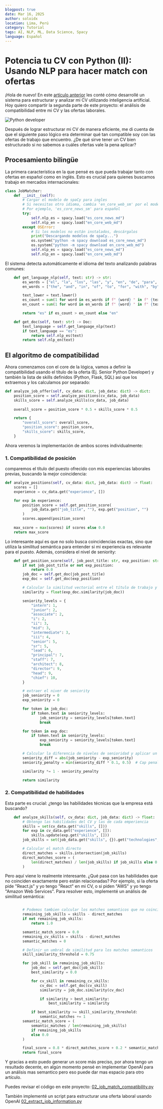```yaml
---
blogpost: true
date: Mar 16, 2025
author: soloidx
location: Lima, Perú
category: Tutorial
tags: AI, NLP, ML, Data Science, Spacy
language: Español
---
```


# Potencia tu CV con Python (II): Usando NLP para hacer match con ofertas

¡Hola de nuevo! En este [artículo anterior](https://blog.python.pe/blog/estructura-cv-python-I/) les conté cómo desarrollé un sistema para estructurar y analizar mi CV utilizando inteligencia artificial. Hoy quiero compartir la segunda parte de este proyecto: el análisis de compatibilidad entre mi CV y las ofertas laborales.

![Python developer](/_static/images/CV-python-openai.png)


Después de lograr estructurar mi CV de manera eficiente, me di cuenta de que el siguiente paso lógico era determinar qué tan compatible soy con las ofertas de trabajo que encuentro. ¿De qué sirve tener un CV bien estructurado si no sabemos a cuáles ofertas vale la pena aplicar?

## Procesamiento bilingüe

La primera característica en la que pensé es que pueda trabajar tanto con ofertas en español como en inglés. Esto es crucial para quienes buscamos trabajo en mercados internacionales:


```python
class JobMatcher:
    def __init__(self):
        # Cargar el modelo de spaCy para ingles
        # Si necesitas otro idioma, cambia 'en_core_web_sm' por el modelo correspondiente
        # Por ejemplo, 'es_core_news_sm' para español
        try:
            self.nlp_es = spacy.load("es_core_news_md")
            self.nlp_en = spacy.load("en_core_web_md")
        except OSError:
            # Si los modelos no están instalados, descárgalos
            print("Descargando modelos de spaCy...")
            os.system("python -m spacy download es_core_news_md")
            os.system("python -m spacy download en_core_web_md")
            self.nlp_es = spacy.load("es_core_news_md")
            self.nlp_en = spacy.load("en_core_web_md")

```

El sistema detecta automáticamente el idioma del texto analizando palabras comunes:

```python
    def get_language_nlp(self, text: str) -> str:
        es_words = ["el", "la", "los", "las", "y", "en", "de", "para", "con", "por"]
        en_words = ["the", "and", "in", "of", "to", "for", "with", "by", "on", "at"]

        text_lower = text.lower()
        es_count = sum(1 for word in es_words if f" {word} " in f" {text_lower} ")
        en_count = sum(1 for word in en_words if f" {word} " in f" {text_lower} ")

        return "es" if es_count > en_count else "en"

    def get_doc(self, text: str) -> Doc:
        text_language = self.get_language_nlp(text)
        if text_language == "es":
            return self.nlp_es(text)
        return self.nlp_en(text)
```

## El algoritmo de compatibilidad

Ahora comenzamos con el core de la lógica, vamos a definir la compatibilidad usando el título de la oferta (Ej. Senior Python Developer) y también la lista de skills definidos (Python, Flask, SQL) asi que los extraemos y los calculamos por separado:

```python
def analyze_job_offer(self, cv_data: dict, job_data: dict) -> dict:
    position_score = self.analyze_positions(cv_data, job_data)
    skills_score = self.analyze_skills(cv_data, job_data)
    
    overall_score = position_score * 0.5 + skills_score * 0.5

    return {
        "overall_score": overall_score,
        "position_score": position_score,
        "skills_score": skills_score,
    }
```

Ahora veremos la implementación de ambos scores individualmente:

### 1. Compatibilidad de posición

comparemos el título del puesto ofrecido con mis experiencias laborales previas, buscando la mejor coincidencia:

```python
def analyze_positions(self, cv_data: dict, job_data: dict) -> float:
    scores = []
    experience = cv_data.get("experience", [])

    for exp in experience:
        position_score = self.get_position_score(
            job_data.get("job_title", ""), exp.get("position", "")
        )
        scores.append(position_score)
    
    max_score = max(scores) if scores else 0.0
    return max_score
```

Lo interesante aquí es que no solo busca coincidencias exactas, sino que utiliza la similitud semántica para entender si mi experiencia es relevante para el puesto. Además, considera el nivel de seniority:

```python
    def get_position_score(self, job_post_title: str, exp_position: str) -> float:
        if not job_post_title or not exp_position:
            return 0.0
        job_doc = self.get_doc(job_post_title)
        exp_doc = self.get_doc(exp_position)

        # Calcular la similitud vectorial entre el título de trabajo y la posición del empleado
        similarity = float(exp_doc.similarity(job_doc))

        seniority_levels = {
            "intern": 1,
            "junior": 2,
            "associate": 2,
            "i": 2,
            "ii": 3,
            "mid": 3,
            "intermediate": 3,
            "iii": 4,
            "senior": 5,
            "sr": 5,
            "lead": 6,
            "principal": 7,
            "staff": 7,
            "architect": 8,
            "director": 9,
            "head": 9,
            "chief": 10,
        }

        # extraer el niver de seniority
        job_seniority = 0
        exp_seniority = 0

        for token in job_doc:
            if token.text in seniority_levels:
                job_seniority = seniority_levels[token.text]
                break

        for token in exp_doc:
            if token.text in seniority_levels:
                exp_seniority = seniority_levels[token.text]
                break

        # Calcular la diferencia de niveles de senioridad y aplicar un penalizador
        seniority_diff = abs(job_seniority - exp_seniority)
        seniority_penalty = min(seniority_diff * 0.1, 0.5)  # Cap penalizador a 0.5

        similarity *= 1 - seniority_penalty

        return similarity
```

### 2. Compatibilidad de habilidades

Esta parte es crucial: ¿tengo las habilidades técnicas que la empresa está buscando?

```python
    def analyze_skills(self, cv_data: dict, job_data: dict) -> float:
        # Obtengo las habilidades del CV y las de cada emperiencia
        skills = set(cv_data.get("skills", []))
        for exp in cv_data.get("experience", []):
            skills.update(exp.get("skills", []))
        job_skills = set(job_data.get("skills", {}).get("technologies", []))

        # Calcular el match directo
        direct_matches = skills.intersection(job_skills)
        direct_matches_score = (
            len(direct_matches) / len(job_skills) if job_skills else 0.0
        )

```

Pero aquí viene lo realmente interesante. ¿Qué pasa con las habilidades que no coinciden exactamente pero están relacionadas? Por ejemplo, si la oferta pide "React.js" y yo tengo "React" en mi CV, o si piden "AWS" y yo tengo "Amazon Web Services".
Para resolver esto, implementé un análisis de similitud semántica:

```python

        # Podemos tambien calcular los matches semanticos que no coinciden directamente
        remaining_job_skills = skills - direct_matches
        if not remaining_job_skills:
            return 1.0

        semantic_match_score = 0.0
        remaining_cv_skills = skills - direct_matches
        semantic_matches = 0

        # Definir un umbral de similitud para los matches semanticos
        skill_similarity_threshold = 0.75

        for job_skill in remaining_job_skills:
            job_doc = self.get_doc(job_skill)
            best_similarity = 0.0

            for cv_skill in remaining_cv_skills:
                cv_doc = self.get_doc(cv_skill)
                similarity = job_doc.similarity(cv_doc)

                if similarity > best_similarity:
                    best_similarity = similarity

            if best_similarity >= skill_similarity_threshold:
                semantic_matches += 1
        semantic_match_score = (
            semantic_matches / len(remaining_job_skills)
            if remaining_job_skills
            else 0.0
        )

        final_score = 0.8 * direct_matches_score + 0.2 * semantic_match_score
        return final_score
```

Y gracias a esto puedo generar un score más preciso, por ahora tengo un resultado decente, en algún momento pensé en implementar OpenAI para un análisis mas semantico pero eso puede dar mas espacio para otro artículo. 


Puedes revisar el código en este proyecto: [02_job_match_compatibility.py](https://github.com/soloidx/cv_improver_poc/blob/main/src/02_job_match_compatibility.py)

También implementé un script para estructurar una oferta laboral usando OpenAI [02_extract_job_information.py](https://github.com/soloidx/cv_improver_poc/blob/main/src/02_extract_job_information.py)